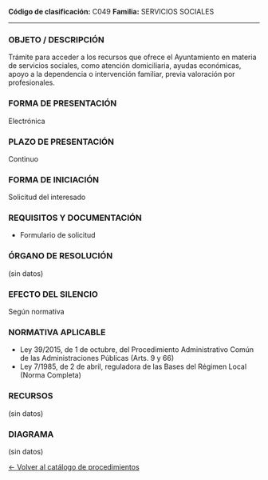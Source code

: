 
**Código de clasificación:** C049
**Familia:** SERVICIOS SOCIALES

---

### OBJETO / DESCRIPCIÓN

Trámite para acceder a los recursos que ofrece el Ayuntamiento en materia de servicios sociales, como atención domiciliaria, ayudas económicas, apoyo a la dependencia o intervención familiar, previa valoración por profesionales.

### FORMA DE PRESENTACIÓN

Electrónica

### PLAZO DE PRESENTACIÓN

Continuo

### FORMA DE INICIACIÓN

Solicitud del interesado

### REQUISITOS Y DOCUMENTACIÓN

- Formulario de solicitud

### ÓRGANO DE RESOLUCIÓN

(sin datos)

### EFECTO DEL SILENCIO

Según normativa

### NORMATIVA APLICABLE

- Ley 39/2015, de 1 de octubre, del Procedimiento Administrativo Común de las Administraciones Públicas (Arts. 9 y 66)
- Ley 7/1985, de 2 de abril, reguladora de las Bases del Régimen Local (Norma Completa)

### RECURSOS

(sin datos)

### DIAGRAMA

(sin datos)


[← Volver al catálogo de procedimientos](../buscador.md)